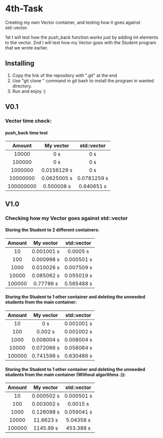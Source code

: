 # 4th-Task

Creating my own Vector container, and testing how it goes against std::vector. 

1st I will test how the push_back function works just by adding int elements to the vector.
2nd I will test how my Vector goes with the Student program that we wrote earlier.

## Installing

1. Copy the link of the repository with ".git" at the end
1. Use "git clone <Web URL>" command in git bash to install the program in wanted directory.
1. Run and enjoy :)

## V0.1
### Vector time check:

#### push_back time test

| Amount | My vector | std::vector 
| :---: | :---: | :---:
| 10000 | 0 s | 0 s
| 100000 | 0 s | 0 s
| 1000000 | 0.0156129 s | 0 s
| 10000000 | 0.0625005 s | 0.0781259 s
| 100000000 | 0.500008 s | 0.640651 s

## V1.0
### Checking how my Vector goes against std::vector

#### Storing the Student to 2 different containers:

| Amount | My vector | std::vector 
| :---: | :---: | :---:
| 10 | 0.001001 s | 0.0005 s
| 100 | 0.000998 s | 0.000501 s
| 1000 | 0.010026 s | 0.007509 s
| 10000 | 0.085062 s | 0.055019 s
| 100000 | 0.77786 s | 0.565488 s

#### Storing the Student to 1 other container and deleting the unneeded students from the main container:

| Amount | My vector | std::vector 
| :---: | :---: | :---:
| 10 | 0 s | 0.001001 s
| 100 | 0.002 s | 0.001002 s
| 1000 | 0.008004 s | 0.008004 s
| 10000 | 0.072066 s | 0.058064 s
| 100000 | 0.741598 s | 0.630486 s

#### Storing the Student to 1 other container and deleting the unneeded students from the main container (Without algorithms :)):

| Amount | My vector | std::vector 
| :---: | :---: | :---:
| 10 | 0.000502 s | 0.000501 s
| 100 | 0.003002 s | 0.0015 s
| 1000 | 0.126098 s | 0.059041 s
| 10000 | 11.6623 s | 5.04358 s
| 100000 | 1145.99 s | 453.388 s
